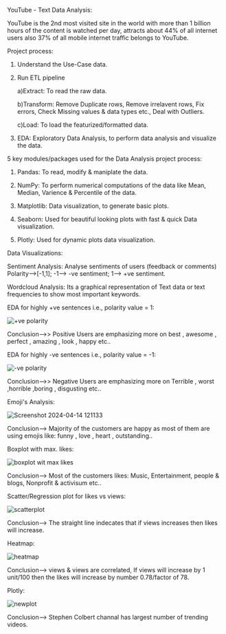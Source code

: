 YouTube - Text Data Analysis:

YouTube is the 2nd most visited site in the world with more than 1 billion hours of the content is watched per day, attracts about 44% of all internet users also 37% of all mobile internet traffic belongs to YouTube.

Project process:

1) Understand the Use-Case data.

2) Run ETL pipeline
   
   a)Extract: To read the raw data.
   
   b)Transform: Remove Duplicate rows, Remove irrelavent rows, Fix errors, Check Missing values & data types etc., Deal with Outliers.

   c)Load: To load the featurized/formatted data.

3) EDA: Exploratory Data Analysis, to perform data analysis and visualize the data.


5 key modules/packages used for the Data Analysis project process:

1) Pandas: To read, modify & maniplate the data.

2) NumPy: To perform numerical computations of the data like Mean, Median, Varience & Percentile of the data.

3) Matplotlib: Data visualization, to generate basic plots.

4) Seaborn: Used for beautiful looking plots with fast & quick Data visualization.

5) Plotly: Used for dynamic plots data visualization.



Data Visualizations:

Sentiment Analysis: Analyse sentiments of users (feedback or comments) Polarity-->[-1,1]; -1--> -ve sentiment; 1--> +ve sentiment.

Wordcloud Analysis: Its a graphical representation of Text data or text frequencies to show most important keywords.

EDA for highly +ve sentences i.e., polarity value = 1:

![+ve polarity](https://github.com/Arvisanthu/Youtube_data_analysis/assets/165466685/5fde438d-437c-4b4a-bd09-5b65ea7e6fb5)

Conclusion-->> Positive Users are emphasizing more on best , awesome , perfect , amazing , look , happy  etc..

EDA for highly -ve sentences i.e., polarity value = -1:

![-ve polarity](https://github.com/Arvisanthu/Youtube_data_analysis/assets/165466685/d38d1555-e6a2-4117-850c-28a6e2e4d409)

Conclusion-->> Negative Users are emphasizing more on Terrible , worst ,horrible ,boring , disgusting etc..


Emoji's Analysis:

![Screenshot 2024-04-14 121133](https://github.com/Arvisanthu/Youtube_data_analysis/assets/165466685/9857ab78-823e-4085-9821-c8fd5a3acc58)

Conclusion--> Majority of the customers are happy as most of them are using emojis like: funny , love , heart , outstanding..

Boxplot with max. likes:

![boxplot wit max likes](https://github.com/Arvisanthu/Youtube_data_analysis/assets/165466685/6b25bf64-bd0b-40ff-b2a6-b04e4d675d74)

Conclusion--> Most of the customers likes: Music, Entertainment, people & blogs, Nonprofit & activisum etc..


Scatter/Regression plot for likes vs views: 

![scatterplot](https://github.com/Arvisanthu/Youtube_data_analysis/assets/165466685/76bc3204-ecd8-495a-b361-c683aaaf2379)

Conclusion--> The straight line indecates that if views increases then likes will increase.

Heatmap:

![heatmap](https://github.com/Arvisanthu/Youtube_data_analysis/assets/165466685/c2ff76d6-2bc1-462a-bdde-178a9e4b0ee6)

Conclusion--> views & views are correlated, If views will increase by 1 unit/100 then the likes will increase by number 0.78/factor of 78.


Plotly:

![newplot](https://github.com/Arvisanthu/Youtube_data_analysis/assets/165466685/adbe0253-70b7-48e1-85fc-17efa07ee7c8)

Conclusion--> Stephen Colbert channal has largest number of trending videos.


